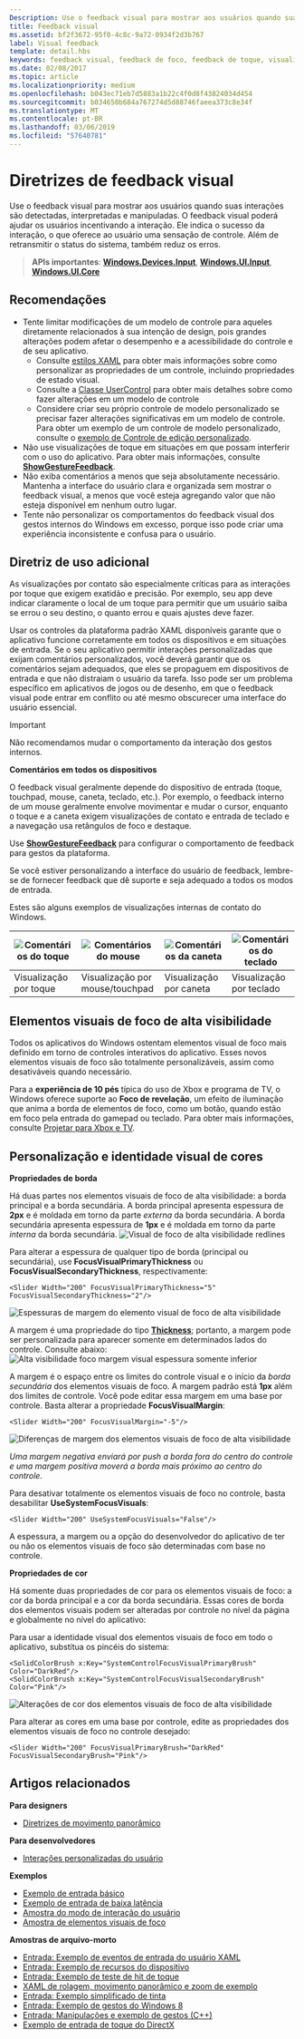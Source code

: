 ```yaml
---
Description: Use o feedback visual para mostrar aos usuários quando suas interações com um aplicativo da UWP são detectadas, interpretadas e manipuladas.
title: Feedback visual
ms.assetid: bf2f3672-95f0-4c8c-9a72-0934f2d3b767
label: Visual feedback
template: detail.hbs
keywords: feedback visual, feedback de foco, feedback de toque, visualização de contato, entrada, interação
ms.date: 02/08/2017
ms.topic: article
ms.localizationpriority: medium
ms.openlocfilehash: b043ec71eb7d5883a1b22c4f0d8f43824034d454
ms.sourcegitcommit: b034650b684a767274d5d88746faeea373c8e34f
ms.translationtype: MT
ms.contentlocale: pt-BR
ms.lasthandoff: 03/06/2019
ms.locfileid: "57640781"
---
```

# <a name="guidelines-for-visual-feedback"></a>Diretrizes de feedback visual

Use o feedback visual para mostrar aos usuários quando suas interações são detectadas, interpretadas e manipuladas. O feedback visual poderá ajudar os usuários incentivando a interação. Ele indica o sucesso da interação, o que oferece ao usuário uma sensação de controle. Além de retransmitir o status do sistema, também reduz os erros.

> **APIs importantes**:  [**Windows.Devices.Input**](https://msdn.microsoft.com/library/windows/apps/br225648), [**Windows.UI.Input**](https://msdn.microsoft.com/library/windows/apps/br242084), [**Windows.UI.Core**](https://msdn.microsoft.com/library/windows/apps/br208383)

## <a name="recommendations"></a>Recomendações

- Tente limitar modificações de um modelo de controle para aqueles diretamente relacionados à sua intenção de design, pois grandes alterações podem afetar o desempenho e a acessibilidade do controle e de seu aplicativo. 
    - Consulte [estilos XAML](https://docs.microsoft.com/windows/uwp/design/controls-and-patterns/xaml-styles) para obter mais informações sobre como personalizar as propriedades de um controle, incluindo propriedades de estado visual.
    - Consulte a [Classe UserControl](https://docs.microsoft.com/uwp/api/windows.ui.xaml.controls.usercontrol) para obter mais detalhes sobre como fazer alterações em um modelo de controle
    - Considere criar seu próprio controle de modelo personalizado se precisar fazer alterações significativas em um modelo de controle. Para obter um exemplo de um controle de modelo personalizado, consulte o [exemplo de Controle de edição personalizado](https://github.com/Microsoft/Windows-universal-samples/tree/master/Samples/CustomEditControl).
- Não use visualizações de toque em situações em que possam interferir com o uso do aplicativo. Para obter mais informações, consulte [**ShowGestureFeedback**](https://msdn.microsoft.com/library/windows/apps/br241969).
- Não exiba comentários a menos que seja absolutamente necessário. Mantenha a interface do usuário clara e organizada sem mostrar o feedback visual, a menos que você esteja agregando valor que não esteja disponível em nenhum outro lugar.
- Tente não personalizar os comportamentos do feedback visual dos gestos internos do Windows em excesso, porque isso pode criar uma experiência inconsistente e confusa para o usuário.

## <a name="additional-usage-guidance"></a>Diretriz de uso adicional

As visualizações por contato são especialmente críticas para as interações por toque que exigem exatidão e precisão. Por exemplo, seu app deve indicar claramente o local de um toque para permitir que um usuário saiba se errou o seu destino, o quanto errou e quais ajustes deve fazer.

Usar os controles da plataforma padrão XAML disponíveis garante que o aplicativo funcione corretamente em todos os dispositivos e em situações de entrada. Se o seu aplicativo permitir interações personalizadas que exijam comentários personalizados, você deverá garantir que os comentários sejam adequados, que eles se propaguem em dispositivos de entrada e que não distraiam o usuário da tarefa. Isso pode ser um problema específico em aplicativos de jogos ou de desenho, em que o feedback visual pode entrar em conflito ou até mesmo obscurecer uma interface do usuário essencial.

> [!Important]
> Não recomendamos mudar o comportamento da interação dos gestos internos.

**Comentários em todos os dispositivos**

O feedback visual geralmente depende do dispositivo de entrada (toque, touchpad, mouse, caneta, teclado, etc.). Por exemplo, o feedback interno de um mouse geralmente envolve movimentar e mudar o cursor, enquanto o toque e a caneta exigem visualizações de contato e entrada de teclado e a navegação usa retângulos de foco e destaque.

Use [**ShowGestureFeedback**](https://msdn.microsoft.com/library/windows/apps/br241969) para configurar o comportamento de feedback para gestos da plataforma.

Se você estiver personalizando a interface do usuário de feedback, lembre-se de fornecer feedback que dê suporte e seja adequado a todos os modos de entrada.

Estes são alguns exemplos de visualizações internas de contato do Windows.

| ![Comentários do toque](images/TouchFeedback.png) | ![Comentários do mouse](images/MouseFeedback.png) | ![Comentários da caneta](images/PenFeedback.png) | ![Comentários do teclado](images/KeyboardFeedback.png) |
| --- | --- | --- | --- |
| Visualização por toque | Visualização por mouse/touchpad | Visualização por caneta | Visualização por teclado |

## <a name="high-visibility-focus-visuals"></a>Elementos visuais de foco de alta visibilidade

Todos os aplicativos do Windows ostentam elementos visual de foco mais definido em torno de controles interativos do aplicativo. Esses novos elementos visuais de foco são totalmente personalizáveis, assim como desativáveis quando necessário.

Para a **experiência de 10 pés** típica do uso de Xbox e programa de TV, o Windows oferece suporte ao **Foco de revelação**, um efeito de iluminação que anima a borda de elementos de foco, como um botão, quando estão em foco pela entrada do gamepad ou teclado. Para obter mais informações, consulte [Projetar para Xbox e TV](https://docs.microsoft.com/windows/uwp/design/devices/designing-for-tv#reveal-focus).

## <a name="color-branding--customizing"></a>Personalização e identidade visual de cores

**Propriedades de borda**

Há duas partes nos elementos visuais de foco de alta visibilidade: a borda principal e a borda secundária. A borda principal apresenta espessura de **2px** e é moldada em torno da parte *externa* da borda secundária. A borda secundária apresenta espessura de **1px** e é moldada em torno da parte *interna* da borda secundária.
![Visual de foco de alta visibilidade redlines](images/FocusRectRedlines.png)

Para alterar a espessura de qualquer tipo de borda (principal ou secundária), use **FocusVisualPrimaryThickness** ou **FocusVisualSecondaryThickness**, respectivamente:
```XAML
<Slider Width="200" FocusVisualPrimaryThickness="5" FocusVisualSecondaryThickness="2"/>
```
![Espessuras de margem do elemento visual de foco de alta visibilidade](images/FocusMargin.png)

A margem é uma propriedade do tipo [**Thickness**](https://msdn.microsoft.com/library/system.windows.thickness); portanto, a margem pode ser personalizada para aparecer somente em determinados lados do controle. Consulte abaixo: ![Alta visibilidade foco margem visual espessura somente inferior](images/FocusThicknessSide.png)

A margem é o espaço entre os limites do controle visual e o início da *borda secundária* dos elementos visuais de foco. A margem padrão está **1px** além dos limites de controle. Você pode editar essa margem em uma base por controle. Basta alterar a propriedade **FocusVisualMargin**:
```XAML
<Slider Width="200" FocusVisualMargin="-5"/>
```
![Diferenças de margem dos elementos visuais de foco de alta visibilidade](images/FocusPlusMinusMargin.png)

*Uma margem negativa enviará por push a borda fora do centro do controle e uma margem positiva moverá a borda mais próximo ao centro do controle.*

Para desativar totalmente os elementos visuais de foco no controle, basta desabilitar **UseSystemFocusVisuals**:
```XAML
<Slider Width="200" UseSystemFocusVisuals="False"/>
```

A espessura, a margem ou a opção do desenvolvedor do aplicativo de ter ou não os elementos visuais de foco são determinadas com base no controle.

**Propriedades de cor**

Há somente duas propriedades de cor para os elementos visuais de foco: a cor da borda principal e a cor da borda secundária. Essas cores de borda dos elementos visuais podem ser alteradas por controle no nível da página e globalmente no nível do aplicativo:

Para usar a identidade visual dos elementos visuais de foco em todo o aplicativo, substitua os pincéis do sistema:
```XAML
<SolidColorBrush x:Key="SystemControlFocusVisualPrimaryBrush" Color="DarkRed"/>
<SolidColorBrush x:Key="SystemControlFocusVisualSecondaryBrush" Color="Pink"/>
```
![Alterações de cor dos elementos visuais de foco de alta visibilidade](images/FocusRectColorChanges.png)

Para alterar as cores em uma base por controle, edite as propriedades dos elementos visuais de foco no controle desejado:
```XAML
<Slider Width="200" FocusVisualPrimaryBrush="DarkRed" FocusVisualSecondaryBrush="Pink"/>
```

## <a name="related-articles"></a>Artigos relacionados

**Para designers**
* [Diretrizes de movimento panorâmico](guidelines-for-panning.md)

**Para desenvolvedores**
* [Interações personalizadas do usuário](https://msdn.microsoft.com/library/windows/apps/mt185599)

**Exemplos**
* [Exemplo de entrada básico](https://go.microsoft.com/fwlink/p/?LinkID=620302)
* [Exemplo de entrada de baixa latência](https://go.microsoft.com/fwlink/p/?LinkID=620304)
* [Amostra do modo de interação do usuário](https://go.microsoft.com/fwlink/p/?LinkID=619894)
* [Amostra de elementos visuais de foco](https://go.microsoft.com/fwlink/p/?LinkID=619895)

**Amostras de arquivo-morto**
* [Entrada: Exemplo de eventos de entrada do usuário XAML](https://go.microsoft.com/fwlink/p/?linkid=226855)
* [Entrada: Exemplo de recursos do dispositivo](https://go.microsoft.com/fwlink/p/?linkid=231530)
* [Entrada: Exemplo de teste de hit de toque](https://go.microsoft.com/fwlink/p/?linkid=231590)
* [XAML de rolagem, movimento panorâmico e zoom de exemplo](https://go.microsoft.com/fwlink/p/?linkid=251717)
* [Entrada: Exemplo simplificado de tinta](https://go.microsoft.com/fwlink/p/?linkid=246570)
* [Entrada: Exemplo de gestos do Windows 8](https://go.microsoft.com/fwlink/p/?LinkId=264995)
* [Entrada: Manipulações e exemplo de gestos (C++)](https://go.microsoft.com/fwlink/p/?linkid=231605)
* [Exemplo de entrada de toque do DirectX](https://go.microsoft.com/fwlink/p/?LinkID=231627)
 

 
